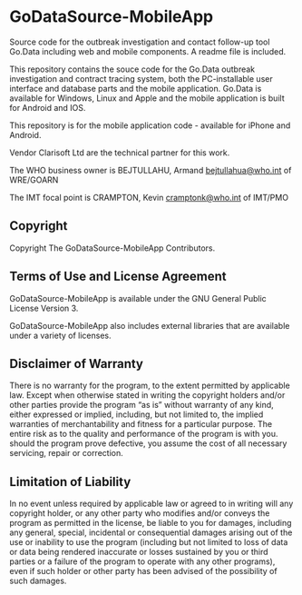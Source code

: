 # GoDataSource-MobileApp
 Source code for the outbreak investigation and contact follow-up tool Go.Data including web and mobile components. A readme file is included.
 
 This repository contains the souce code for the Go.Data outbreak investigation and contract tracing system, both the PC-installable user interface and database parts and the mobile application.  Go.Data is available for Windows, Linux and Apple and the mobile application is built for Android and IOS.

This repository is for the mobile application code - available for iPhone and Android.

Vendor Clarisoft Ltd are the technical partner for this work.

The WHO business owner is BEJTULLAHU, Armand <bejtullahua@who.int> of WRE/GOARN

The IMT focal point is CRAMPTON, Kevin <cramptonk@who.int> of IMT/PMO

## Copyright
Copyright The GoDataSource-MobileApp Contributors.

## Terms of Use and License Agreement
GoDataSource-MobileApp is available under the GNU General Public License Version 3.

GoDataSource-MobileApp also includes external libraries that are available under a variety of licenses.

## Disclaimer of Warranty
There is no warranty for the program, to the extent permitted by applicable law. Except when otherwise stated in writing the copyright holders and/or other parties provide the program “as is” without warranty of any kind, either expressed or implied, including, but not limited to, the implied warranties of merchantability and fitness for a particular purpose. The entire risk as to the quality and performance of the program is with you. should the program prove defective, you assume the cost of all necessary servicing, repair or correction.

## Limitation of Liability
In no event unless required by applicable law or agreed to in writing will any copyright holder, or any other party who modifies and/or conveys the program as permitted in the license, be liable to you for damages, including any general, special, incidental or consequential damages arising out of the use or inability to use the program (including but not limited to loss of data or data being rendered inaccurate or losses sustained by you or third parties or a failure of the program to operate with any other programs), even if such holder or other party has been advised of the possibility of such damages.

